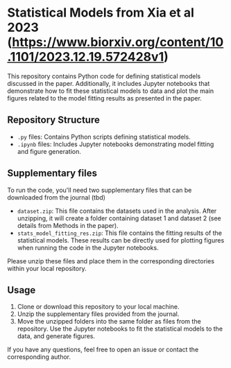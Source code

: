 
# Statistical Models from Xia et al 2023 (https://www.biorxiv.org/content/10.1101/2023.12.19.572428v1)

This repository contains Python code for defining statistical models discussed in the paper. Additionally, it includes Jupyter notebooks that demonstrate how to fit these statistical models to data and plot the main figures related to the model fitting results as presented in the paper.

## Repository Structure

- `.py` files: Contains Python scripts defining statistical models.
- `.ipynb` files: Includes Jupyter notebooks demonstrating model fitting and figure generation.

## Supplementary files

To run the code, you'll need two supplementary files that can be downloaded from the journal (tbd)

- `dataset.zip`: This file contains the datasets used in the analysis. After unzipping, it will create a folder containing dataset 1 and dataset 2 (see details from Methods in the paper).
- `stats_model_fitting_res.zip`: This file contains the fitting results of the statistical models. These results can be directly used for plotting figures when running the code in the Jupyter notebooks.

Please unzip these files and place them in the corresponding directories within your local repository.


## Usage

1. Clone or download this repository to your local machine.
2. Unzip the supplementary files provided from the journal.
3. Move the unzipped folders into the same folder as files from the repository. Use the Jupyter notebooks to fit the statistical models to the data, and generate figures.


If you have any questions, feel free to open an issue or contact the corresponding author. 



